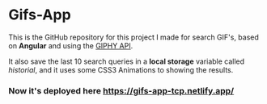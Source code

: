 # Gifs-App

This is the GitHub repository for this project I made for search GIF's, based on **Angular** and using the [GIPHY API](https://developers.giphy.com/).

It also save the last 10 search queries in a **local storage** variable called *historial*, and it uses some CSS3 Animations to showing the results.

### Now it's deployed here https://gifs-app-tcp.netlify.app/
